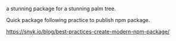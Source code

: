a stunning package for a stunning palm tree.

Quick package following practice to publish npm package.

https://snyk.io/blog/best-practices-create-modern-npm-package/
